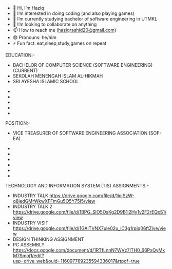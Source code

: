 - 👋 Hi, I’m Haziq
- 👀 I’m interested in doing coding (and also playing games)
- 🌱 I’m currently studying bachelor of software engineering in UTMKL
- 💞️ I’m looking to collaborate on anything
- 📫 How to reach me (haziqrashid20@gmail.com)
- 😄 Pronouns: he/him
- ⚡ Fun fact: eat,sleep,study,games on repeat


EDUCATION:-

* BACHELOR OF COMPUTER SCIENCE (SOFTWARE ENGINEERING) (CURRENT)
* SEKOLAH MENENGAH ISLAM AL-HIKMAH
* SRI AYESHA ISLAMIC SCHOOL

-
-
-
-
-

  POSITION:-

* VICE TREASURER OF SOFTWARE ENGINEERING ASSOCIATION (SOF-EA)


-
-
-
-
-
-

TECHNOLOGY AND INFORMATION SYSTEM (TIS) ASSIGNMENTS:-

* INDUSTRY TALK https://drive.google.com/file/d/1iqjSzW-q8jedGMrWkwXFFmGu5O5Y75I5/view
* INDUSTRY TALK 2 https://drive.google.com/file/d/1BPG_SIO5OsKg2D9B1l2Hy1v2F2rEQxS1/view
* INDUSTRY VISIT https://drive.google.com/file/d/1GAiTVNX7ule02u_iC3g1rpiq06ftZive/view
* DESIGN THINKING ASSIGNMENT
* PC ASSEMBLY https://docs.google.com/document/d/1RTfLnnN7WVz7ITH0_66PxQyMkM7Smoj1/edit?usp=drive_web&ouid=116097769235594336017&rtpof=true
  





<!---
Akicwan/Akicwan is a ✨ special ✨ repository because its `README.md` (this file) appears on your GitHub profile.
You can click the Preview link to take a look at your changes.
--->

